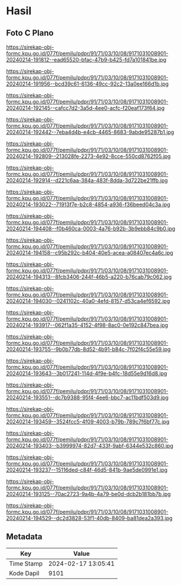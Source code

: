 # Hasil

## Foto C Plano

https://sirekap-obj-formc.kpu.go.id/077f/pemilu/pdpr/91/71/03/10/08/9171031008901-20240214-191812--ead65520-bfac-47b9-b425-fd7a101841be.jpg

https://sirekap-obj-formc.kpu.go.id/077f/pemilu/pdpr/91/71/03/10/08/9171031008901-20240214-191956--bcd39c61-6136-49cc-92c2-13a0ee166d1b.jpg

https://sirekap-obj-formc.kpu.go.id/077f/pemilu/pdpr/91/71/03/10/08/9171031008901-20240214-192145--cafcc7d2-3a5d-4ee0-acfc-f20eaf173f64.jpg

https://sirekap-obj-formc.kpu.go.id/077f/pemilu/pdpr/91/71/03/10/08/9171031008901-20240214-192442--7eba4d4b-e4cb-4465-8683-9abde95287b1.jpg

https://sirekap-obj-formc.kpu.go.id/077f/pemilu/pdpr/91/71/03/10/08/9171031008901-20240214-192809--213028fe-2273-4e92-8cce-550cd8762f05.jpg

https://sirekap-obj-formc.kpu.go.id/077f/pemilu/pdpr/91/71/03/10/08/9171031008901-20240214-192914--d221c6aa-384a-483f-8dda-3d722be21ffb.jpg

https://sirekap-obj-formc.kpu.go.id/077f/pemilu/pdpr/91/71/03/10/08/9171031008901-20240214-193022--71913f7e-b2c8-4854-a936-f36beed04c3a.jpg

https://sirekap-obj-formc.kpu.go.id/077f/pemilu/pdpr/91/71/03/10/08/9171031008901-20240214-194408--f0b460ca-0003-4a76-b92b-3b9ebb84c9b0.jpg

https://sirekap-obj-formc.kpu.go.id/077f/pemilu/pdpr/91/71/03/10/08/9171031008901-20240214-194158--c95b292c-b404-40e5-acea-a08407ec4a6c.jpg

https://sirekap-obj-formc.kpu.go.id/077f/pemilu/pdpr/91/71/03/10/08/9171031008901-20240214-194313--8fcb3406-244f-46b5-a220-b76cab79c062.jpg

https://sirekap-obj-formc.kpu.go.id/077f/pemilu/pdpr/91/71/03/10/08/9171031008901-20240214-194030--0241102c-40a0-4efd-8157-d53ca4ef6592.jpg

https://sirekap-obj-formc.kpu.go.id/077f/pemilu/pdpr/91/71/03/10/08/9171031008901-20240214-193917--062f1a35-4152-4f98-8ac0-0e192c847bea.jpg

https://sirekap-obj-formc.kpu.go.id/077f/pemilu/pdpr/91/71/03/10/08/9171031008901-20240214-193755--9b0b77db-8d52-4b91-b84c-7f02f4c55e59.jpg

https://sirekap-obj-formc.kpu.go.id/077f/pemilu/pdpr/91/71/03/10/08/9171031008901-20240214-193643--3b017241-114d-4f9e-b4fc-18d55e9d16d8.jpg

https://sirekap-obj-formc.kpu.go.id/077f/pemilu/pdpr/91/71/03/10/08/9171031008901-20240214-193551--dc7b9388-95f4-4ee6-bbc7-ac11bdf503d9.jpg

https://sirekap-obj-formc.kpu.go.id/077f/pemilu/pdpr/91/71/03/10/08/9171031008901-20240214-193459--3524fcc5-4f09-4003-b79b-789c7f6bf77c.jpg

https://sirekap-obj-formc.kpu.go.id/077f/pemilu/pdpr/91/71/03/10/08/9171031008901-20240214-193403--b3999974-82d7-433f-9abf-6344e532c860.jpg

https://sirekap-obj-formc.kpu.go.id/077f/pemilu/pdpr/91/71/03/10/08/9171031008901-20240214-193237--15116ded-c84f-46d5-841b-9ae5de0991e1.jpg

https://sirekap-obj-formc.kpu.go.id/077f/pemilu/pdpr/91/71/03/10/08/9171031008901-20240214-193125--70ac2723-9a4b-4a79-be0d-dcb2b181bb7b.jpg

https://sirekap-obj-formc.kpu.go.id/077f/pemilu/pdpr/91/71/03/10/08/9171031008901-20240214-194529--dc2d3828-53f1-40db-8409-ba81dea2a393.jpg


## Metadata

| Key        | Value               |
| ---------- | ------------------- |
| Time Stamp | 2024-02-17 13:05:41 |
| Kode Dapil | 9101                |



